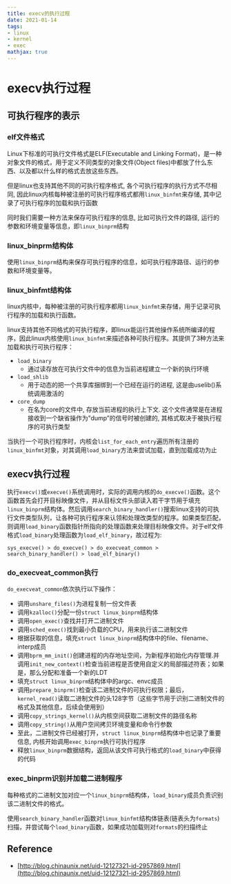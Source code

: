 ```yaml
---
title: execv的执行过程
date: 2021-01-14
tags: 
- linux
- kernel
- exec
mathjax: true
---
```


# execv执行过程

## 可执行程序的表示

### elf文件格式

Linux下标准的可执行文件格式是ELF(Executable and Linking Format)，是一种对象文件的格式，用于定义不同类型的对象文件(Object files)中都放了什么东西、以及都以什么样的格式去放这些东西。

但是linux也支持其他不同的可执行程序格式, 各个可执行程序的执行方式不尽相同, 因此linux内核每种被注册的可执行程序格式都用`linux_binfmt`来存储, 其中记录了可执行程序的加载和执行函数

同时我们需要一种方法来保存可执行程序的信息, 比如可执行文件的路径, 运行的参数和环境变量等信息，即`linux_binprm`结构


### linux_binprm结构体

使用`linux_binprm`结构来保存可执行程序的信息，如可执行程序路径、运行的参数和环境变量等。


### linux_binfmt结构体

linux内核中，每种被注册的可执行程序都用`linux_binfmt`来存储，用于记录可执行程序的加载和执行函数。

linux支持其他不同格式的可执行程序，即linux能运行其他操作系统所编译的程序，因此linux内核使用`linux_binfmt`来描述各种可执行程序。其提供了3种方法来加载和执行可执行程序：

- `load_binary`
    * 通过读存放在可执行文件中的信息为当前进程建立一个新的执行环境
- `load_shlib`
    * 用于动态的把一个共享库捆绑到一个已经在运行的进程, 这是由uselib()系统调用激活的
- `core_dump`
    * 在名为core的文件中, 存放当前进程的执行上下文. 这个文件通常是在进程接收到一个缺省操作为”dump”的信号时被创建的, 其格式取决于被执行程序的可执行类型

当执行一个可执行程序时，内核会`list_for_each_entry`遍历所有注册的`linux_binfmt`对象，对其调用`load_binary`方法来尝试加载，直到加载成功为止


## execv执行过程

执行`execv()`或`execve()`系统调用时，实际的调用内核的`do_execve()`函数。这个函数首先会打开目标映像文件，并从目标文件头部读入若干字节用于填充`linux_binprm`结构体。然后调用`search_binary_handler()`搜索linux支持的可执行文件类型队列，让各种可执行程序来认领和处理改类型的程序。如果类型匹配，则调用`load_binary`函数指针所指向的处理函数来处理目标映像文件。对于elf文件格式`load_binary`处理函数为`load_elf_binary`，故过程为:

```
sys_execve() > do_execve() > do_execveat_common > search_binary_handler() > load_elf_binary()
```


### do_execveat_common执行

`do_execveat_common`依次执行以下操作：

- 调用`unshare_files()`为进程复制一份文件表
- 调用`kzalloc()`分配一份`struct linux_binprm`结构体
- 调用`open_exec()`查找并打开二进制文件
- 调用`sched_exec()`找到最小负载的CPU，用来执行该二进制文件
- 根据获取的信息，填充`struct linux_binprm`结构体中的file、filename、interp成员
- 调用`bprm_mm_init()`创建进程的内存地址空间，为新程序初始化内存管理.并调用`init_new_context()`检查当前进程是否使用自定义的局部描述符表；如果是，那么分配和准备一个新的LDT
- 填充`struct linux_binprm`结构体中的argc、envc成员
- 调用`prepare_binprm()`检查该二进制文件的可执行权限；最后，`kernel_read()`读取二进制文件的头128字节（这些字节用于识别二进制文件的格式及其他信息，后续会使用到）
- 调用`copy_strings_kernel()`从内核空间获取二进制文件的路径名称
- 调用`copy_string()`从用户空间拷贝环境变量和命令行参数
- 至此，二进制文件已经被打开，`struct linux_binprm`结构体中也记录了重要信息, 内核开始调用`exec_binprm`执行可执行程序
- 释放`linux_binprm`数据结构，返回从该文件可执行格式的`load_binary`中获得的代码


### exec_binprm识别并加载二进制程序

每种格式的二进制文加对应一个`linux_binprm`结构体，`load_binary`成员负责识别该二进制文件的格式。

使用`search_binary_handler`函数对`linux_binfmt`结构体链表(链表头为`formats`)扫描，并尝试每个`load_binary`函数，如果成功加载则对`formats`的扫描终止


## Reference

- [http://blog.chinaunix.net/uid-12127321-id-2957869.html](http://blog.chinaunix.net/uid-12127321-id-2957869.html)



